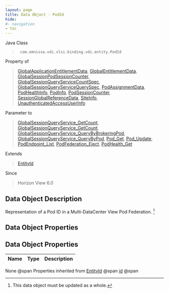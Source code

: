 ```yaml
---
layout: page
title: Data Object - PodId
hide:
#- navigation
- toc
---
```








Java Class
> ` com.omnissa.vdi.vlsi.binding.vdi.entity.PodId`

Property of
> [GlobalApplicationEntitlementData](vdi.federation.GlobalApplicationEntitlement.GlobalApplicationEntitlementData.md#field_detail), [GlobalEntitlementData](vdi.federation.GlobalEntitlement.GlobalEntitlementData.md#field_detail), [GlobalSessionPodSessionCounter](vdi.users.GlobalSessionQueryService.PodSessionCounter.md#field_detail), [GlobalSessionQueryServiceCountSpec](vdi.users.GlobalSessionQueryService.CountSpec.md#field_detail), [GlobalSessionQueryServiceQuerySpec](vdi.users.GlobalSessionQueryService.QuerySpec.md#field_detail), [PodAssignmentData](vdi.federation.PodAssignment.PodAssignmentData.md#field_detail), [PodHealthInfo](vdi.health.PodHealth.PodHealthInfo.md#field_detail), [PodInfo](vdi.federation.Pod.PodInfo.md#field_detail), [PodSessionCounter](vdi.health.Monitoring.PodSessionCounter.md#field_detail), [SessionGlobalReferenceData](vdi.users.Session.SessionGlobalReferenceData.md#field_detail), [SiteInfo](vdi.federation.Site.SiteInfo.md#field_detail), [UnauthenticatedAccessUserInfo](vdi.users.UnauthenticatedAccessUser.UnauthenticatedAccessUserInfo.md#field_detail)

Parameter to
> [GlobalSessionQueryService_GetCount](vdi.users.GlobalSessionQueryService.md#getCount), [GlobalSessionQueryService_GetCount](vdi.users.GlobalSessionQueryService.md#getCount), [GlobalSessionQueryService_QueryByBrokeringPod](vdi.users.GlobalSessionQueryService.md#queryByBrokeringPod), [GlobalSessionQueryService_QueryByPod](vdi.users.GlobalSessionQueryService.md#queryByPod), [Pod_Get](vdi.federation.Pod.md#get), [Pod_Update](vdi.federation.Pod.md#update), [PodEndpoint_List](vdi.federation.PodEndpoint.md#list), [PodFederation_Eject](vdi.federation.PodFederation.md#eject), [PodHealth_Get](vdi.health.PodHealth.md#get)

Extends
> [EntityId](vdi.EntityId.md)

Since
> Horizon View 6.0


## Data Object Description

Representation of a Pod ID in a Multi-DataCenter View Pod Federation.
 [^167]



## Data Object Properties

## Data Object Properties

 Name | Type | Description
:---|:---:|:---
None @span
Properties inherited from [EntityId](vdi.EntityId.md) @span
[id](vdi.EntityId.md#id) @span


 


[^167]: This data object must be updated as a whole.